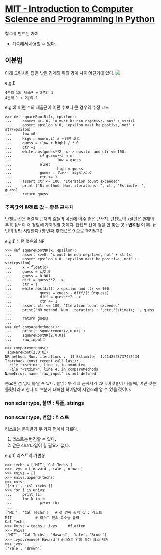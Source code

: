﻿# [MIT - Introduction to Computer Science and Programming in Python](https://www.inflearn.com/course/mit-%EA%B3%B5%EA%B0%9C%EA%B0%95%EC%A2%8C-python/)

함수를 만드는 가치
- 계속해서 사용할 수 있다.


## 이분법

아래 그림처럼 답은 낮은 경계와 위의 경계 사이 어딘가에 있다.
   <img src="/media/img/이분법.png">

e.g.1)
```
4분의 1의 제곱근 = 2분의 1
4분의 1 < 2분의 1
```
e.g.2) 어떤 수의 제곱근이 어떤 수보다 큰 경우의 수정 코드
```
>>> def squareRootBi(x, epsilon):
...     assert x>= 0, 'x must be non-negative, not' + str(x)
...     assert epsilon > 0, 'epsilon must be postive, not' + str(epsilon)
...     low =0
...     high = max(x,1) # 수정한 코드
...     guess = (low + high) / 2.0
...     ctr =1
...     while abs(guess**2 -x) > epsilon and ctr <= 100:
...             if guess**2 < x:
...                     low = guess
...             else:
...                     high = guess
...             guess = (low + high)/2.0
...             ctr += 1
...     assert ctr <= 100, 'Iteration count exceeded'
...     print ('Bi method. Num. iterations: ', ctr, 'Estimate: ', guess)
...     return guess
```


### 추측값의 탄젠트 값 = 좋은 근사치
탄젠트 선은 해결책 근처의 값들의 곡선에 아주 좋은 근사치.
탄젠트의 x절편은 현재의 추측 값보다 더 정답에 가까워질 것이다.
탄젠트 선이 정말 안 맞는 곳 : **변곡점**
이 때. 뉴턴의 방법 시행한다.(첫 번째 추측값은 **0** 으로 하지말기)

e.g.1)  뉴턴 랩슨의 NR
```
>>> def squareRootNR(x, epsilon):
...     assert x>=0, 'x must be non-negative, not' + str(x)
...     assert epsilon > 0, 'epsilon must be positive, not' + str(epsilon)
...     x = float(x)
...     guess = x/2.0
...     guess = 0.001
...     diff = guess**2 - x
...     ctr = 1
...     while abs(diff) > epsilon and ctr <= 100:
...             guess = guess - diff/(2.0*guess)
...             diff = guess**2 - x
...             ctr += 1
...     assert ctr <= 100, 'Iteration count exceeded'
...     print('NR method. Num. iterations : ',ctr,'Estimate; ', guess
... )
...     return guess
...
>>> def compareMethods():
...     print(' squeareRoot(2,0.01)')
...     squareRootNR(2,0.01)
...     raw_input()
...
>>> compareMethods()
 squeareRoot(2,0.01)
NR method. Num. iterations :  14 Estimate;  1.4142398737439434
Traceback (most recent call last):
  File "<stdin>", line 1, in <module>
  File "<stdin>", line 4, in compareMethods
NameError: name 'raw_input' is not defined
```

중요한 점
답이 틀릴 수 있다.
설명 :  두 개의 근사치가 있다.이것들이 다를 때, 어떤 것은 틀렸다라고 한다.이 부분에 대해선 학기말에 자연스레 알 수 있을 것이다.

### non sclar type, 불변 :  튜플, strings

### non scalr type, 변함 : 리스트
리스트는 문자열과 두 가지 면에서 다르다.
1. 리스트는 변경할 수 있다.
2. 값은 char타입이 될 필요가 없다.

e.g.1) 리스트의 가변성
```
>>> techs = ['MIT','Cal Techs']
>>> ivys = ['Havard','Yale','Brown']
>>> univs = []
>>> univs.append(techs)
>>> univs
[['MIT', 'Cal Techs']]
>>> for i in univs:
...     print (i)
...     for k in i:
...             print (k)
...
['MIT', 'Cal Techs']   # 첫 번째 출력 값 : 리스트
MIT           # 리스트 안의 요소들 출력
Cal Techs
>>> Univs = techs + ivys     #flatten
>>> Univs
['MIT', 'Cal Techs', 'Havard', 'Yale', 'Brown']
>>> ivys.remove('Havard') #리스트 안의 특정 요소 제거
>>> ivys
['Yale', 'Brown']
```
